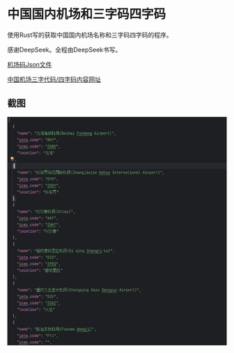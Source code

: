 # 中国国内机场和三字码四字码

使用Rust写的获取中国国内机场名称和三字码四字码的程序。

感谢DeepSeek。全程由DeepSeek书写。

[机场码Json文件](https://github.com/zhoujia456888/airpoetcode/blob/master/airports_china.json)

[中国机场三字代码/四字码内容网址](https://jichang.todaynav.com/jichang_China.html)

## 截图
<img src="test.png" width="800">
